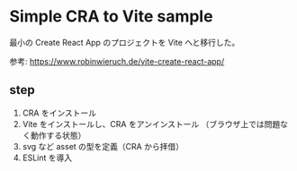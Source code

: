 # Simple CRA to Vite sample

最小の Create React App のプロジェクトを Vite へと移行した。

参考: https://www.robinwieruch.de/vite-create-react-app/

## step

1. CRA をインストール
2. Vite をインストールし、CRA をアンインストール （ブラウザ上では問題なく動作する状態）
3. svg など asset の型を定義（CRA から拝借）
4. ESLint を導入
